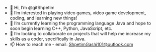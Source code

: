 - 👋 Hi, I’m @gitShpetim
- 👀 I’m interested in playing video games, video game development, coding, and learning new things!
- 🌱 I’m currently learning the programming language Java and hope to soon begin learning C++, Python, JavaScript, etc.
- 💞️ I’m looking to collaborate on projects that will help me increase my skills as a coder, specifically in Java. 
- 📫 How to reach me - email: ShpetimGashi101@outlook.com
<!---
gitShpetim/gitShpetim is a ✨ special ✨ repository because its `README.md` (this file) appears on your GitHub profile.
You can click the Preview link to take a look at your changes.
--->
